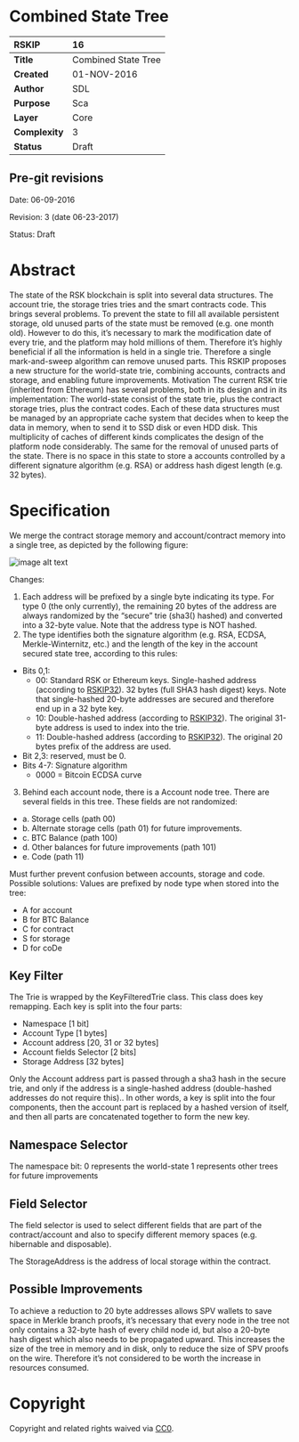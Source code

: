 # Combined State Tree

|RSKIP          |16           |
| :------------ |:-------------|
|**Title**      |Combined State Tree |
|**Created**    |01-NOV-2016 |
|**Author**     |SDL |
|**Purpose**    |Sca |
|**Layer**      |Core |
|**Complexity** |3 |
|**Status**     |Draft |

## Pre-git revisions

Date: 06-09-2016

Revision: 3 (date 06-23-2017)

Status: Draft

# **Abstract**

The state of the RSK blockchain is split into several data structures. The account trie, the storage tries tries and the smart contracts code. This brings several problems. To prevent the state to fill all available persistent storage, old unused parts of the state must be removed (e.g. one month old). However to do this, it’s necessary to mark the modification date of every trie, and the platform may hold millions of them. Therefore it’s highly beneficial if all the information is held in a single trie. Therefore a single mark-and-sweep algorithm can remove unused parts. This RSKIP proposes a new structure for the world-state trie, combining accounts, contracts and storage, and enabling future improvements.
Motivation
The current RSK trie (inherited from Ethereum) has several problems, both in its design and in its implementation:
The world-state consist of the state trie, plus the contract storage tries, plus the contract codes. Each of these data structures must be  managed by an appropriate cache system that decides when to keep the data in memory, when to send it to SSD disk or even HDD disk. This multiplicity of caches of different kinds complicates the design of the platform node considerably. 
The same for the removal of unused parts of the state.
There is no space in this state to store a accounts controlled by a different signature algorithm (e.g. RSA) or address hash digest length (e.g. 32 bytes).


# **Specification**

We merge the contract storage memory and account/contract memory into a single tree, as depicted by the following figure:

![image alt text](figureRSKIP16.png)


Changes:

1. Each address will be prefixed by a single byte indicating its type. For type 0 (the only currently), 
the remaining 20 bytes of the address are always randomized by the “secure” trie (sha3() hashed) and converted 
into a 32-byte value. Note that the address type is NOT hashed.
2. The type identifies both the signature algorithm (e.g. RSA, ECDSA, Merkle-Winternitz, etc.) and the length of the key 
in the account secured state tree, according to this rules:
* Bits 0,1:
  * 00: Standard RSK or Ethereum keys. Single-hashed address (according to [RSKIP32]). 32 bytes (full SHA3 hash digest) keys.  Note that single-hashed 20-byte addresses are secured and therefore end up in a 32 byte key.
  * 10: Double-hashed address (according to [RSKIP32]). The original 31-byte address is used to index into the trie.
  * 11:  Double-hashed address (according to [RSKIP32]). The original 20 bytes prefix of the address are used.
* Bit 2,3: reserved, must be 0.
* Bits 4-7: Signature algorithm
  * 0000 = Bitcoin ECDSA curve

3. Behind each account node, there is a Account node tree.  There are several fields in this tree. These fields are not randomized:
 * a. Storage cells (path 00)
 * b. Alternate storage cells (path 01) for future improvements.
 * c. BTC Balance (path 100)
 * d. Other balances for future improvements (path 101)
 * e. Code (path 11)

Must further prevent confusion between accounts, storage and code. Possible solutions:
Values are prefixed by node type when stored into the tree:
* A for account
* B for BTC Balance
* C for contract
* S for storage
* D for coDe

## Key Filter

The Trie is wrapped by the KeyFilteredTrie class. This class does key remapping. Each key is split into the four parts:

* Namespace [1 bit]
* Account Type [1 bytes]
* Account address [20, 31 or 32 bytes]
* Account fields Selector [2 bits]
* Storage Address [32 bytes]

Only the Account address part is passed through a sha3 hash in the secure trie, and only if the address is a single-hashed address (double-hashed addresses do not require this).. In other words, a key is split into the four components, then the account part is replaced by a hashed version of itself, and then all parts are concatenated together to form the new key.

## Namespace Selector

The namespace bit:
0 represents the world-state
1 represents other trees for future improvements 

## Field Selector

The field selector is used to select different fields that are part of the contract/account and also to specify different memory spaces (e.g. hibernable and disposable).

The StorageAddress is the address of local storage within the contract.

## Possible Improvements

To achieve a reduction to 20 byte addresses allows SPV wallets to save space in Merkle branch proofs, it’s necessary that every node in the tree not only contains a 32-byte hash of every child node id, but also a 20-byte hash digest which also needs to be propagated upward. This increases the size of the tree in memory and in disk, only to reduce the size of SPV proofs on the wire. Therefore it’s not considered to be worth the increase in resources consumed.

[RSKIP32]: https://github.com/rsksmart/RSKIPs/blob/master/IPs/RSKIP32.md

# **Copyright**

Copyright and related rights waived via [CC0](https://creativecommons.org/publicdomain/zero/1.0/).

